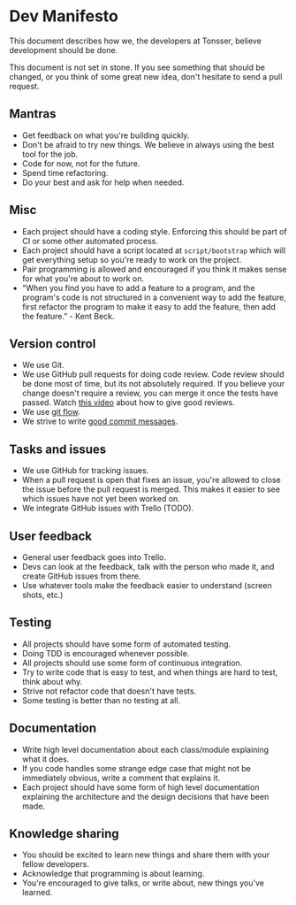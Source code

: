 # Dev Manifesto

This document describes how we, the developers at Tonsser, believe development should be done.

This document is not set in stone. If you see something that should be changed, or you think of some great new idea, don't hesitate to send a pull request.

## Mantras
- Get feedback on what you're building quickly.
- Don't be afraid to try new things. We believe in always using the best tool for the job.
- Code for now, not for the future.
- Spend time refactoring.
- Do your best and ask for help when needed.

## Misc
- Each project should have a coding style. Enforcing this should be part of CI or some other automated process.
- Each project should have a script located at `script/bootstrap` which will get everything setup so you're ready to work on the project.
- Pair programming is allowed and encouraged if you think it makes sense for what you're about to work on.
- "When you find you have to add a feature to a program, and the program's code is not structured in a convenient way to add the feature, first refactor the program to make it easy to add the feature, then add the feature." - Kent Beck.

## Version control
- We use Git.
- We use GitHub pull requests for doing code review. Code review should be done most of time, but its not absolutely required. If you believe your change doesn't require a review, you can merge it once the tests have passed. Watch [this video](https://www.youtube.com/watch?v=PJjmw9TRB7s) about how to give good reviews.
- We use [git flow](http://nvie.com/posts/a-successful-git-branching-model/).
- We strive to write [good commit messages](http://chris.beams.io/posts/git-commit).

## Tasks and issues
- We use GitHub for tracking issues.
- When a pull request is open that fixes an issue, you're allowed to close the issue before the pull request is merged. This makes it easier to see which issues have not yet been worked on.
- We integrate GitHub issues with Trello (TODO).

## User feedback
- General user feedback goes into Trello.
- Devs can look at the feedback, talk with the person who made it, and create GitHub issues from there.
- Use whatever tools make the feedback easier to understand (screen shots, etc.)

## Testing
- All projects should have some form of automated testing.
- Doing TDD is encouraged whenever possible.
- All projects should use some form of continuous integration.
- Try to write code that is easy to test, and when things are hard to test, think about why.
- Strive not refactor code that doesn't have tests.
- Some testing is better than no testing at all.

## Documentation
- Write high level documentation about each class/module explaining what it does.
- If you code handles some strange edge case that might not be immediately obvious, write a comment that explains it.
- Each project should have some form of high level documentation explaining the architecture and the design decisions that have been made.

## Knowledge sharing
- You should be excited to learn new things and share them with your fellow developers.
- Acknowledge that programming is about learning.
- You're encouraged to give talks, or write about, new things you've learned.
